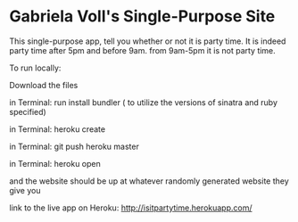 # Gabriela Voll's Single-Purpose Site

This single-purpose app, tell you whether or not it is party time. It is indeed party time after 5pm and before 9am. from 9am-5pm it is not party time. 


To run locally: 

Download the files

in Terminal: run install bundler ( to utilize the versions of sinatra and ruby specified)

in Terminal: heroku create

in Terminal: git push heroku master

in Terminal: heroku open 

and the website should be up at whatever randomly generated website they give you 


link to the live app on Heroku: http://isitpartytime.herokuapp.com/

